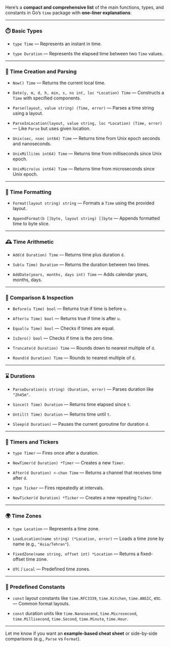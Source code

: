 Here’s a **compact and comprehensive list** of the main functions, types, and constants in Go’s `time` package with **one-liner explanations**:

---

### ⏱️ **Basic Types**

- `type Time` — Represents an instant in time.
    
- `type Duration` — Represents the elapsed time between two `Time` values.
    

---

### 📅 **Time Creation and Parsing**

- `Now() Time` — Returns the current local time.
    
- `Date(y, m, d, h, min, s, ns int, loc *Location) Time` — Constructs a `Time` with specified components.
    
- `Parse(layout, value string) (Time, error)` — Parses a time string using a layout.
    
- `ParseInLocation(layout, value string, loc *Location) (Time, error)` — Like `Parse` but uses given location.
    
- `Unix(sec, nsec int64) Time` — Returns time from Unix epoch seconds and nanoseconds.
    
- `UnixMilli(ms int64) Time` — Returns time from milliseconds since Unix epoch.
    
- `UnixMicro(us int64) Time` — Returns time from microseconds since Unix epoch.
    

---

### 🧮 **Time Formatting**

- `Format(layout string) string` — Formats a `Time` using the provided layout.
    
- `AppendFormat(b []byte, layout string) []byte` — Appends formatted time to byte slice.
    

---

### 🕰️ **Time Arithmetic**

- `Add(d Duration) Time` — Returns time plus duration `d`.
    
- `Sub(u Time) Duration` — Returns the duration between two times.
    
- `AddDate(years, months, days int) Time` — Adds calendar years, months, days.
    

---

### 🧭 **Comparison & Inspection**

- `Before(u Time) bool` — Returns true if time is before `u`.
    
- `After(u Time) bool` — Returns true if time is after `u`.
    
- `Equal(u Time) bool` — Checks if times are equal.
    
- `IsZero() bool` — Checks if time is the zero time.
    
- `Truncate(d Duration) Time` — Rounds down to nearest multiple of `d`.
    
- `Round(d Duration) Time` — Rounds to nearest multiple of `d`.
    

---

### ⌛ **Durations**

- `ParseDuration(s string) (Duration, error)` — Parses duration like `"2h45m"`.
    
- `Since(t Time) Duration` — Returns time elapsed since `t`.
    
- `Until(t Time) Duration` — Returns time until `t`.
    
- `Sleep(d Duration)` — Pauses the current goroutine for duration `d`.
    

---

### 🔁 **Timers and Tickers**

- `type Timer` — Fires once after a duration.
    
- `NewTimer(d Duration) *Timer` — Creates a new `Timer`.
    
- `After(d Duration) <-chan Time` — Returns a channel that receives time after `d`.
    
- `type Ticker` — Fires repeatedly at intervals.
    
- `NewTicker(d Duration) *Ticker` — Creates a new repeating `Ticker`.
    

---

### 🌍 **Time Zones**

- `type Location` — Represents a time zone.
    
- `LoadLocation(name string) (*Location, error)` — Loads a time zone by name (e.g., `"Asia/Tehran"`).
    
- `FixedZone(name string, offset int) *Location` — Returns a fixed-offset time zone.
    
- `UTC` / `Local` — Predefined time zones.
    

---

### 🧾 **Predefined Constants**

- `const` layout constants like `time.RFC3339`, `time.Kitchen`, `time.ANSIC`, etc. — Common format layouts.
    
- `const` duration units like `time.Nanosecond`, `time.Microsecond`, `time.Millisecond`, `time.Second`, `time.Minute`, `time.Hour`.
    

---

Let me know if you want an **example-based cheat sheet** or side-by-side comparisons (e.g., `Parse` vs `Format`).